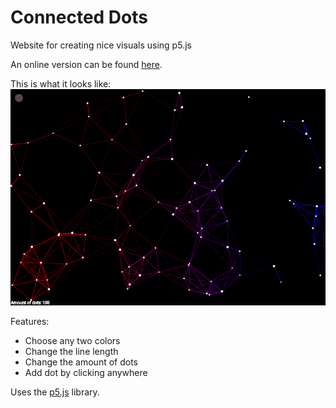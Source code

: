 # Connected Dots
Website for creating nice visuals using p5.js 

An online version can be found [here](https://editor.p5js.org/Woutuuur/full/MA1PTEHOg).

This is what it looks like:
![](ex2.gif)

Features:
- Choose any two colors
- Change the line length
- Change the amount of dots
- Add dot by clicking anywhere

Uses the [p5.js](https://p5js.org/) library. 
